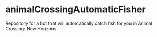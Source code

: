 # animalCrossingAutomaticFisher
 Repository for a bot that will automatically catch fish for you in Animal Crossing: New Horizons
